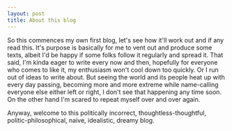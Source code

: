 ```yaml
---
layout: post
title: About this blog
---
```


So this commences my own first blog, let's see how it'll work out and if any read this. It's purpose is basically for me to vent out and produce some texts, albeit I'd be happy if some folks follow it regularly and spread it. That said, I'm kinda eager to write every now and then, hopefully for everyone who comes to like it, my enthusiasm won't cool down too quickly. Or I run out of ideas to write about. But seeing the world and its people heat up with every day passing, becoming more and more extreme while name-calling everyone else either left or right, I don't see that happening any time soon. On the other hand I'm scared to repeat myself over and over again.

Anyway, welcome to this politically incorrect, thoughtless-thoughtful, politic-philosophical, naive, idealistic, dreamy blog. 
